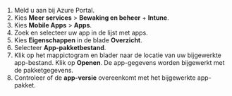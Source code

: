 
1. Meld u aan bij Azure Portal.  
2. Kies **Meer services** > **Bewaking en beheer** + **Intune**.  
3. Kies **Mobile Apps** > **Apps**.
4. Zoek en selecteer uw app in de lijst met apps.
5. Kies **Eigenschappen** in de blade **Overzicht**.
5. Selecteer **App-pakketbestand**.
6. Klik op het mappictogram en blader naar de locatie van uw bijgewerkte app-bestand. Klik op **Openen**. De app-gegevens worden bijgewerkt met de pakketgegevens. 
8. Controleer of de **app-versie** overeenkomt met het bijgewerkte app-pakket.